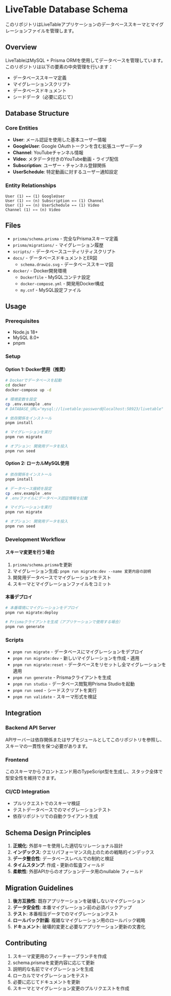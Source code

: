 # LiveTable Database Schema

このリポジトリはLiveTableアプリケーションのデータベーススキーマとマイグレーションファイルを管理します。

## Overview

LiveTableはMySQL + Prisma ORMを使用してデータベースを管理しています。このリポジトリは以下の要素の中央管理を行います：
- データベーススキーマ定義
- マイグレーションスクリプト
- データベースドキュメント
- シードデータ（必要に応じて）

## Database Structure

### Core Entities

- **User**: メール認証を使用した基本ユーザー情報
- **GoogleUser**: Google OAuthトークンを含む拡張ユーザーデータ
- **Channel**: YouTubeチャンネル情報
- **Video**: メタデータ付きのYouTube動画・ライブ配信
- **Subscription**: ユーザー・チャンネル登録関係
- **UserSchedule**: 特定動画に対するユーザー通知設定

### Entity Relationships

```
User (1) ←→ (1) GoogleUser
User (1) ←→ (n) Subscription ←→ (1) Channel
User (1) ←→ (n) UserSchedule ←→ (1) Video
Channel (1) ←→ (n) Video
```

## Files

- `prisma/schema.prisma` - 完全なPrismaスキーマ定義
- `prisma/migrations/` - マイグレーション履歴
- `scripts/` - データベースユーティリティスクリプト
- `docs/` - データベースドキュメントとER図
  - `schema.drawio.svg` - データベーススキーマ図
- `docker/` - Docker開発環境
  - `Dockerfile` - MySQLコンテナ設定
  - `docker-compose.yml` - 開発用Docker構成
  - `my.cnf` - MySQL設定ファイル

## Usage

### Prerequisites
- Node.js 18+
- MySQL 8.0+
- pnpm

### Setup

#### Option 1: Docker使用（推奨）
```bash
# Dockerでデータベースを起動
cd docker
docker-compose up -d

# 環境変数を設定
cp .env.example .env
# DATABASE_URL="mysql://livetable:password@localhost:58923/livetable"

# 依存関係をインストール
pnpm install

# マイグレーションを実行
pnpm run migrate

# オプション: 開発用データを投入
pnpm run seed
```

#### Option 2: ローカルMySQL使用
```bash
# 依存関係をインストール
pnpm install

# データベース接続を設定
cp .env.example .env
# .envファイルにデータベース認証情報を記載

# マイグレーションを実行
pnpm run migrate

# オプション: 開発用データを投入
pnpm run seed
```

### Development Workflow

#### スキーマ変更を行う場合
1. `prisma/schema.prisma`を更新
2. マイグレーション生成: `pnpm run migrate:dev --name 変更内容の説明`
3. 開発用データベースでマイグレーションをテスト
4. スキーマとマイグレーションファイルをコミット

#### 本番デプロイ
```bash
# 本番環境にマイグレーションをデプロイ
pnpm run migrate:deploy

# Prismaクライアントを生成（アプリケーションで使用する場合）
pnpm run generate
```

### Scripts

- `pnpm run migrate` - データベースにマイグレーションをデプロイ
- `pnpm run migrate:dev` - 新しいマイグレーションを作成・適用
- `pnpm run migrate:reset` - データベースをリセットし全マイグレーションを適用
- `pnpm run generate` - Prismaクライアントを生成
- `pnpm run studio` - データベース閲覧用Prisma Studioを起動
- `pnpm run seed` - シードスクリプトを実行
- `pnpm run validate` - スキーマ形式を検証

## Integration

### Backend API Server
APIサーバーは依存関係またはサブモジュールとしてこのリポジトリを参照し、スキーマの一貫性を保つ必要があります。

### Frontend
このスキーマからフロントエンド用のTypeScript型を生成し、スタック全体で型安全性を維持できます。

### CI/CD Integration
- プルリクエストでのスキーマ検証
- テストデータベースでのマイグレーションテスト
- 依存リポジトリでの自動クライアント生成

## Schema Design Principles

1. **正規化**: 外部キーを使用した適切なリレーショナル設計
2. **インデックス**: クエリパフォーマンス向上のための戦略的インデックス
3. **データ整合性**: データベースレベルでの制約と検証
4. **タイムスタンプ**: 作成・更新の監査フィールド
5. **柔軟性**: 外部APIからのオプションデータ用のnullable フィールド

## Migration Guidelines

1. **後方互換性**: 既存アプリケーションを破壊しないマイグレーション
2. **データ安全性**: 本番マイグレーション前の必須バックアップ
3. **テスト**: 本番相当データでのマイグレーションテスト
4. **ロールバック計画**: 複雑なマイグレーション用のロールバック戦略
5. **ドキュメント**: 破壊的変更と必要なアプリケーション更新の文書化

## Contributing

1. スキーマ変更用のフィーチャーブランチを作成
2. schema.prismaを変更内容に応じて更新
3. 説明的な名前でマイグレーションを生成
4. ローカルでマイグレーションをテスト
5. 必要に応じてドキュメントを更新
6. スキーマとマイグレーション変更のプルリクエストを作成